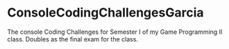 # ConsoleCodingChallengesGarcia
The console Coding Challenges for Semester I of my Game Programming II class. Doubles as the final exam for the class.
